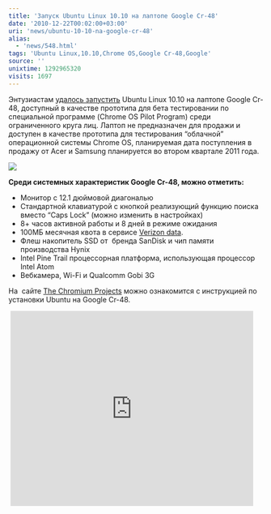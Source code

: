 ```yaml
---
title: 'Запуск Ubuntu Linux 10.10 на лаптопе Google Cr-48'
date: '2010-12-22T00:02:00+03:00'
uri: 'news/ubuntu-10-10-na-google-cr-48'
alias: 
  - 'news/548.html'
tags: 'Ubuntu Linux,10.10,Chrome OS,Google Cr-48,Google'
source: ''
unixtime: 1292965320
visits: 1697
---
```

Энтузиастам [удалось запустить](http://www.engadget.com/2010/12/14/ubuntu-meets-google-cr-48-laptop-keeps-chrome-along-for-the-rid/) Ubuntu Linux 10.10 на лаптопе Google Cr-48, доступный в качестве прототипа для бета тестировании по специальной программе (Chrome OS Pilot Program) среди ограниченного круга лиц. Лаптоп не предназначен для продажи и доступен в качестве прототипа для тестирования “облачной” операционной системы Chrome OS, планируемая дата поступления в продажу от Acer и Samsung планируется во втором квартале 2011 года.

![](img/2010/12/22/00-00/cr48-ubuntu-12-14-2010.jpg)

**Среди системных характеристик Google Cr-48, можно отметить:**

*   Монитор c 12.1 дюймовой диагональю
*   Стандартной клавиатурой с кнопкой реализующий функцию поиска вместо “Caps Lock” (можно изменить в настройках)
*   8+ часов активной работы и 8 дней в режиме ожидания
*   100МБ месячная квота в сервисе [Verizon data](http://www.engadget.com/2010/12/07/google-partners-with-verizon-for-free-3g-data-allowance-with-eve/).
*   Флеш накопитель SSD от  бренда SanDisk и чип памяти производства Hynix
*   Intel Pine Trail процессорная платформа, использующая процессор Intel Atom
*   Вебкамера, Wi-Fi и Qualcomm Gobi 3G

На  сайте [The Chromium Projects](https://sites.google.com/a/chromium.org/dev/chromium-os/developer-information-for-chrome-os-devices/cr-48-chrome-notebook-developer-information/how-to-boot-ubuntu-on-a-cr-48) можно ознакомится с инструкцией по установки Ubuntu на Google Cr-48.

 <iframe width="480" height="385" src="https://www.youtube.com/embed/UimfEI85WZo" frameborder="0" allowfullscreen=""></iframe>
